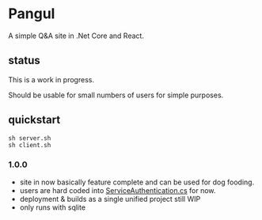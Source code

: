 # Pangul

A simple Q&A site in .Net Core and React.

## status

This is a work in progress.

Should be usable for small numbers of users for simple purposes.

## quickstart

    sh server.sh
    sh client.sh

### 1.0.0

- site in now basically feature complete and can be used for dog fooding.
- users are hard coded into [ServiceAuthentication.cs](https://github.com/shadowmint/pangul/blob/master/Backend/Pangul.Backend.Web/Configuration/Authentication/Identity/ServiceAuthentication.cs) for now.
- deployment & builds as a single unified project still WIP
- only runs with sqlite
